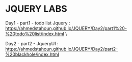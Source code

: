 # JQUERY LABS

Day1 - part1 - todo list  Jquery : \
https://ahmedstahoun.github.io/JQUERY/Day2/part1%20-%20todo%20list/index.html \

Day2 - part2 - JqueryUI : \
https://ahmedstahoun.github.io/JQUERY/Day2/part2-%20blackhole/index.html 
